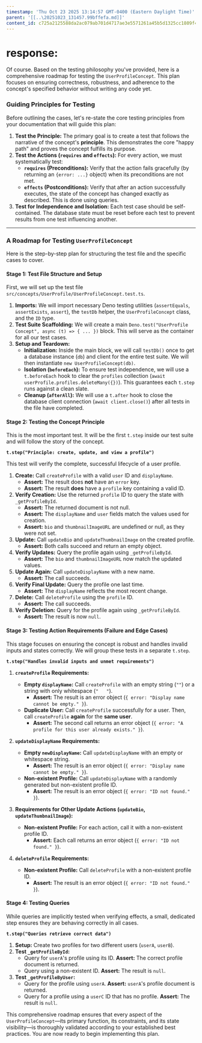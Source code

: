 ```yaml
---
timestamp: 'Thu Oct 23 2025 13:14:57 GMT-0400 (Eastern Daylight Time)'
parent: '[[..\20251023_131457.99bffefa.md]]'
content_id: c725a2125588da2ac079ab701d4717ae3e5571261a45b5d1325cc1809f440cfb
---
```


# response:

Of course. Based on the testing philosophy you've provided, here is a comprehensive roadmap for testing the `UserProfileConcept`. This plan focuses on ensuring correctness, robustness, and adherence to the concept's specified behavior without writing any code yet.

### Guiding Principles for Testing

Before outlining the cases, let's re-state the core testing principles from your documentation that will guide this plan:

1. **Test the Principle:** The primary goal is to create a test that follows the narrative of the concept's **principle**. This demonstrates the core "happy path" and proves the concept fulfills its purpose.
2. **Test the Actions (`requires` and `effects`):** For every action, we must systematically test:
   * **`requires` (Preconditions):** Verify that the action fails gracefully (by returning an `{error: ...}` object) when its preconditions are not met.
   * **`effects` (Postconditions):** Verify that after an action successfully executes, the state of the concept has changed exactly as described. This is done using queries.
3. **Test for Independence and Isolation:** Each test case should be self-contained. The database state must be reset before each test to prevent results from one test influencing another.

***

### A Roadmap for Testing `UserProfileConcept`

Here is the step-by-step plan for structuring the test file and the specific cases to cover.

#### **Stage 1: Test File Structure and Setup**

First, we will set up the test file `src/concepts/UserProfile/UserProfileConcept.test.ts`.

1. **Imports:** We will import necessary Deno testing utilities (`assertEquals`, `assertExists`, `assert`), the `testDb` helper, the `UserProfileConcept` class, and the `ID` type.
2. **Test Suite Scaffolding:** We will create a main `Deno.test("UserProfile Concept", async (t) => { ... })` block. This will serve as the container for all our test cases.
3. **Setup and Teardown:**
   * **Initialization:** Inside the main block, we will call `testDb()` once to get a database instance (`db`) and client for the entire test suite. We will then instantiate `new UserProfileConcept(db)`.
   * **Isolation (`beforeEach`):** To ensure test independence, we will use a `t.beforeEach` hook to clear the `profiles` collection (`await userProfile.profiles.deleteMany({})`). This guarantees each `t.step` runs against a clean slate.
   * **Cleanup (`afterAll`):** We will use a `t.after` hook to close the database client connection (`await client.close()`) after all tests in the file have completed.

#### **Stage 2: Testing the Concept Principle**

This is the most important test. It will be the first `t.step` inside our test suite and will follow the story of the concept.

**`t.step("Principle: create, update, and view a profile")`**

This test will verify the complete, successful lifecycle of a user profile.

1. **Create:** Call `createProfile` with a valid `user` ID and `displayName`.
   * **Assert:** The result does **not** have an `error` key.
   * **Assert:** The result **does** have a `profile` key containing a valid ID.
2. **Verify Creation:** Use the returned `profile` ID to query the state with `_getProfileById`.
   * **Assert:** The returned document is not null.
   * **Assert:** The `displayName` and `user` fields match the values used for creation.
   * **Assert:** `bio` and `thumbnailImageURL` are undefined or null, as they were not set.
3. **Update:** Call `updateBio` and `updateThumbnailImage` on the created profile.
   * **Assert:** Both calls succeed and return an empty object.
4. **Verify Updates:** Query the profile again using `_getProfileById`.
   * **Assert:** The `bio` and `thumbnailImageURL` now match the updated values.
5. **Update Again:** Call `updateDisplayName` with a new name.
   * **Assert:** The call succeeds.
6. **Verify Final Update:** Query the profile one last time.
   * **Assert:** The `displayName` reflects the most recent change.
7. **Delete:** Call `deleteProfile` using the `profile` ID.
   * **Assert:** The call succeeds.
8. **Verify Deletion:** Query for the profile again using `_getProfileById`.
   * **Assert:** The result is now `null`.

#### **Stage 3: Testing Action Requirements (Failure and Edge Cases)**

This stage focuses on ensuring the concept is robust and handles invalid inputs and states correctly. We will group these tests in a separate `t.step`.

**`t.step("Handles invalid inputs and unmet requirements")`**

1. **`createProfile` Requirements:**
   * **Empty `displayName`:** Call `createProfile` with an empty string (`""`) or a string with only whitespace (`"   "`).
     * **Assert:** The result is an error object (`{ error: "Display name cannot be empty." }`).
   * **Duplicate User:** Call `createProfile` successfully for a user. Then, call `createProfile` **again** for the **same user**.
     * **Assert:** The second call returns an error object (`{ error: "A profile for this user already exists." }`).

2. **`updateDisplayName` Requirements:**
   * **Empty `newDisplayName`:** Call `updateDisplayName` with an empty or whitespace string.
     * **Assert:** The result is an error object (`{ error: "Display name cannot be empty." }`).
   * **Non-existent Profile:** Call `updateDisplayName` with a randomly generated but non-existent profile ID.
     * **Assert:** The result is an error object (`{ error: "ID not found." }`).

3. **Requirements for Other Update Actions (`updateBio`, `updateThumbnailImage`):**
   * **Non-existent Profile:** For each action, call it with a non-existent profile ID.
     * **Assert:** Each call returns an error object (`{ error: "ID not found." }`).

4. **`deleteProfile` Requirements:**
   * **Non-existent Profile:** Call `deleteProfile` with a non-existent profile ID.
     * **Assert:** The result is an error object (`{ error: "ID not found." }`).

#### **Stage 4: Testing Queries**

While queries are implicitly tested when verifying effects, a small, dedicated step ensures they are behaving correctly in all cases.

**`t.step("Queries retrieve correct data")`**

1. **Setup:** Create two profiles for two different users (`userA`, `userB`).
2. **Test `_getProfileById`:**
   * Query for `userA`'s profile using its ID. **Assert:** The correct profile document is returned.
   * Query using a non-existent ID. **Assert:** The result is `null`.
3. **Test `_getProfileByUser`:**
   * Query for the profile using `userA`. **Assert:** `userA`'s profile document is returned.
   * Query for a profile using a `userC` ID that has no profile. **Assert:** The result is `null`.

This comprehensive roadmap ensures that every aspect of the `UserProfileConcept`—its primary function, its constraints, and its state visibility—is thoroughly validated according to your established best practices. You are now ready to begin implementing this plan.
